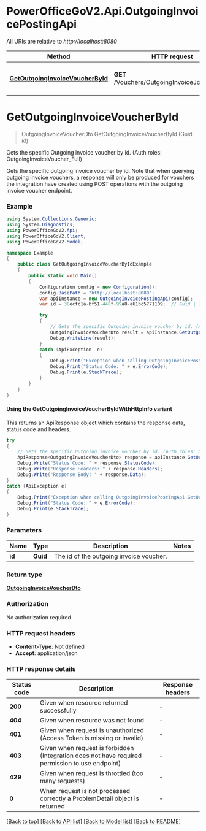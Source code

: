 # PowerOfficeGoV2.Api.OutgoingInvoicePostingApi

All URIs are relative to *http://localhost:8080*

| Method | HTTP request | Description |
|--------|--------------|-------------|
| [**GetOutgoingInvoiceVoucherById**](OutgoingInvoicePostingApi.md#getoutgoinginvoicevoucherbyid) | **GET** /Vouchers/OutgoingInvoiceJournals/{id} | Gets the specific Outgoing invoice voucher by id. (Auth roles: OutgoingInvoiceVoucher_Full) |

<a id="getoutgoinginvoicevoucherbyid"></a>
# **GetOutgoingInvoiceVoucherById**
> OutgoingInvoiceVoucherDto GetOutgoingInvoiceVoucherById (Guid id)

Gets the specific Outgoing invoice voucher by id. (Auth roles: OutgoingInvoiceVoucher_Full)

Gets the specific outgoing invoice voucher by id. Note that when querying outgoing invoice vouchers,  a response will only be produced for vouchers the integration have created using POST operations with the  outgoing invoice voucher endpoint.

### Example
```csharp
using System.Collections.Generic;
using System.Diagnostics;
using PowerOfficeGoV2.Api;
using PowerOfficeGoV2.Client;
using PowerOfficeGoV2.Model;

namespace Example
{
    public class GetOutgoingInvoiceVoucherByIdExample
    {
        public static void Main()
        {
            Configuration config = new Configuration();
            config.BasePath = "http://localhost:8080";
            var apiInstance = new OutgoingInvoicePostingApi(config);
            var id = 38ecfc1a-bf51-448f-99a8-a61bc5771109;  // Guid | The id of the outgoing invoice voucher.

            try
            {
                // Gets the specific Outgoing invoice voucher by id. (Auth roles: OutgoingInvoiceVoucher_Full)
                OutgoingInvoiceVoucherDto result = apiInstance.GetOutgoingInvoiceVoucherById(id);
                Debug.WriteLine(result);
            }
            catch (ApiException  e)
            {
                Debug.Print("Exception when calling OutgoingInvoicePostingApi.GetOutgoingInvoiceVoucherById: " + e.Message);
                Debug.Print("Status Code: " + e.ErrorCode);
                Debug.Print(e.StackTrace);
            }
        }
    }
}
```

#### Using the GetOutgoingInvoiceVoucherByIdWithHttpInfo variant
This returns an ApiResponse object which contains the response data, status code and headers.

```csharp
try
{
    // Gets the specific Outgoing invoice voucher by id. (Auth roles: OutgoingInvoiceVoucher_Full)
    ApiResponse<OutgoingInvoiceVoucherDto> response = apiInstance.GetOutgoingInvoiceVoucherByIdWithHttpInfo(id);
    Debug.Write("Status Code: " + response.StatusCode);
    Debug.Write("Response Headers: " + response.Headers);
    Debug.Write("Response Body: " + response.Data);
}
catch (ApiException e)
{
    Debug.Print("Exception when calling OutgoingInvoicePostingApi.GetOutgoingInvoiceVoucherByIdWithHttpInfo: " + e.Message);
    Debug.Print("Status Code: " + e.ErrorCode);
    Debug.Print(e.StackTrace);
}
```

### Parameters

| Name | Type | Description | Notes |
|------|------|-------------|-------|
| **id** | **Guid** | The id of the outgoing invoice voucher. |  |

### Return type

[**OutgoingInvoiceVoucherDto**](OutgoingInvoiceVoucherDto.md)

### Authorization

No authorization required

### HTTP request headers

 - **Content-Type**: Not defined
 - **Accept**: application/json


### HTTP response details
| Status code | Description | Response headers |
|-------------|-------------|------------------|
| **200** | Given when resource returned successfully |  -  |
| **404** | Given when resource was not found |  -  |
| **401** | Given when request is unauthorized (Access Token is missing or invalid) |  -  |
| **403** | Given when request is forbidden (Integration does not have required permission to use endpoint) |  -  |
| **429** | Given when request is throttled (too many requests) |  -  |
| **0** | When request is not processed correctly a ProblemDetail object is returned |  -  |

[[Back to top]](#) [[Back to API list]](../../README.md#documentation-for-api-endpoints) [[Back to Model list]](../../README.md#documentation-for-models) [[Back to README]](../../README.md)

